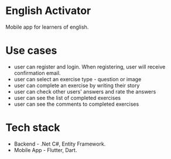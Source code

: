 # English Activator
 
Mobile app for learners of english.

# Use cases
- user can register and login. When registering, user will receive confirmation email.
- user can select an exercise type - question or image
- user can complete an exercise by writing their story
- user can check other users' answers and rate the answers
- user can see the list of completed exercises
- user can see the comments to completed exercises

# Tech stack
- Backend - .Net C#, Entity Framework.
- Mobile App - Flutter, Dart.
